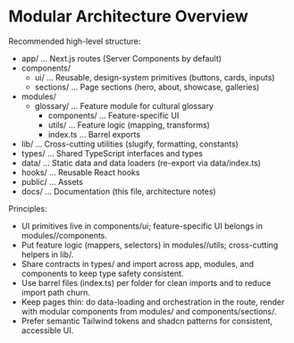 # Modular Architecture Overview

Recommended high-level structure:
- app/ … Next.js routes (Server Components by default)
- components/
  - ui/ … Reusable, design-system primitives (buttons, cards, inputs)
  - sections/ … Page sections (hero, about, showcase, galleries)
- modules/
  - glossary/ … Feature module for cultural glossary
    - components/ … Feature-specific UI
    - utils/ … Feature logic (mapping, transforms)
    - index.ts … Barrel exports
- lib/ … Cross-cutting utilities (slugify, formatting, constants)
- types/ … Shared TypeScript interfaces and types
- data/ … Static data and data loaders (re-export via data/index.ts)
- hooks/ … Reusable React hooks
- public/ … Assets
- docs/ … Documentation (this file, architecture notes)

Principles:
- UI primitives live in components/ui; feature-specific UI belongs in modules/<feature>/components.
- Put feature logic (mappers, selectors) in modules/<feature>/utils; cross-cutting helpers in lib/.
- Share contracts in types/ and import across app, modules, and components to keep type safety consistent.
- Use barrel files (index.ts) per folder for clean imports and to reduce import path churn.
- Keep pages thin: do data-loading and orchestration in the route, render with modular components from modules/ and components/sections/.
- Prefer semantic Tailwind tokens and shadcn patterns for consistent, accessible UI.
